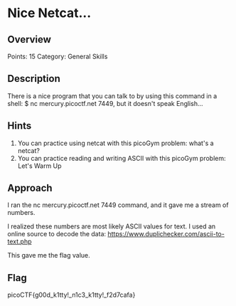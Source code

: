 # Nice Netcat...

## Overview

Points: 15
Category: General Skills

## Description

There is a nice program that you can talk to by using this command in a shell: $ nc mercury.picoctf.net 7449, but it doesn't speak English...

## Hints

1. You can practice using netcat with this picoGym problem: what's a netcat?
2. You can practice reading and writing ASCII with this picoGym problem: Let's Warm Up

## Approach

I ran the nc mercury.picoctf.net 7449 command, and it gave me a stream of numbers.

I realized these numbers are most likely ASCII values for text. I used an online source to decode the data: https://www.duplichecker.com/ascii-to-text.php

This gave me the flag value.

## Flag

picoCTF{g00d_k1tty!_n1c3_k1tty!_f2d7cafa}
